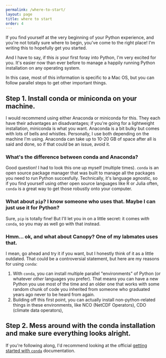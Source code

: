 ```yaml
---
permalink: /where-to-start/
layout: page
title: where to start
order: 4
---
```


If you find yourself at the very beginning of your Python experience, and you're not totally sure where to begin, you've come to the right place!  I'm writing this to hopefully get you started.

And I have to say, if this *is* your first foray into Python, I'm very excited for you.  It's easier now than ever before to manage a happily running Python installation on any operating system.

In this case, most of this information is specific to a Mac OS, but you can follow parallel steps to get other important things.

## Step 1.  Install conda or miniconda on your machine.

I would recommend using either Anaconda or miniconda for this.  They each have their advantages an disadvantages; if you're going for a lightweight installation, miniconda is what you want.  Anaconda is a bit bulky but comes with lots of bells and whistles.  Personally, I use both depending on the machine I'm using.  Anaconda can take up to 10-20 GB of space after all is said and done, so if that could be an issue, avoid it.

### What's the difference between conda and Anaconda?

Good question!  I had to look this one up myself (multiple times).  ```conda``` is an open source package manager that was built to manage all the packages you need to run Python succesfully.  Technically, it's language agnostic, so if you find yourself using other open source languages like R or Julia often, ```conda``` is a great way to get those robustly onto your computer. 

### What about ```pip```?  I know someone who uses that.  Maybe I can just use it for Python?

Sure, ```pip``` is totally fine!  But I'll let you in on a little secret:  it comes *with* ```conda```, so you may as well go with that instead.

### Hmm... ok, and what about Canopy?  One of my labmates uses that.

I mean, go ahead and try it if you want, but I honestly think of it as a little outdated.  That could be a controversial statement, but here are my reasons for using ```conda```:

1.  With ```conda```, you can install multiple parallel "environments" of Python (or whatever *other* languages you prefer).  That means you can have a new Python you use most of the time and an older one that works with some random chunk of code you inherited from someone who graduated years ago never to be heard from again.
2.  Building off this first point, you can actually install non-python-related things in these environments, like NCO (NetCDF Operators), CDO (climate data operators), 

## Step 2.  Mess around with the conda installation and make sure everything looks alright.

If you're following along, I'd recommend looking at the official [getting started with ```conda```](https://conda.io/docs/user-guide/getting-started.html) documentation.
